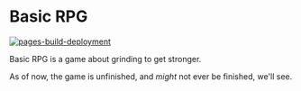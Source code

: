 # Basic RPG
[![pages-build-deployment](https://github.com/StiathirsTheProtogen/BasicRPG/actions/workflows/pages/pages-build-deployment/badge.svg)](https://github.com/StiathirsTheProtogen/BasicRPG/actions/workflows/pages/pages-build-deployment)

Basic RPG is a game about grinding to get stronger.

As of now, the game is unfinished, and *might* not ever be finished, we'll see.
